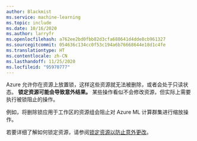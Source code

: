 ```yaml
---
author: Blackmist
ms.service: machine-learning
ms.topic: include
ms.date: 10/16/2020
ms.author: larryfr
ms.openlocfilehash: a762ee2bd0fbb82d3cfa688641d4dde8cb961327
ms.sourcegitcommit: 054636c134cc0f53c194a6b76668644e18d1c4fe
ms.translationtype: HT
ms.contentlocale: zh-CN
ms.lasthandoff: 11/25/2020
ms.locfileid: "95970777"
---
```

Azure 允许你在资源上放置锁，这样这些资源就无法被删除，或者会处于只读状态。 __锁定资源可能会导致意外结果。__ 某些操作看似不会修改资源，但实际上需要执行被锁阻止的操作。 

例如，将删除锁应用于工作区的资源组会阻止对 Azure ML 计算群集进行缩放操作。

若要详细了解如何锁定资源，请参阅[锁定资源以防止意外更改](../articles/azure-resource-manager/management/lock-resources.md)。